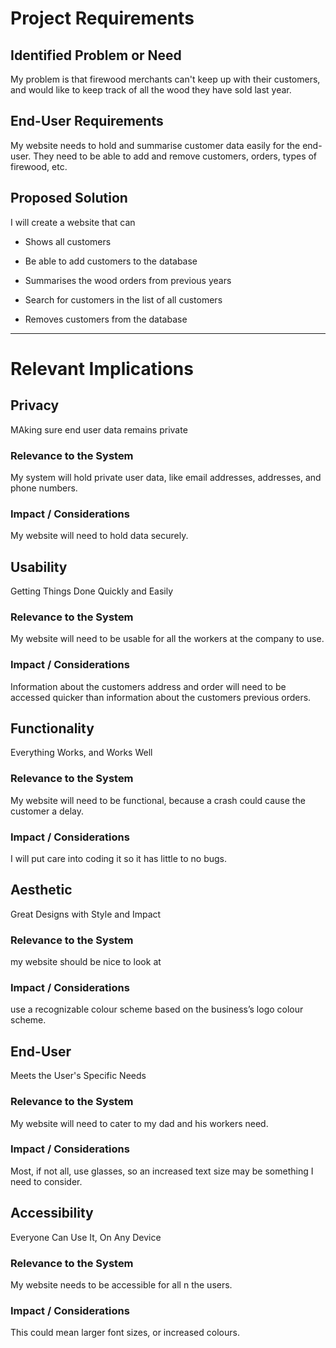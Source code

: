 # Project Requirements

## Identified Problem or Need

My problem is that firewood merchants can't keep up with their customers, and would like to keep track of all the wood they have sold last year. 


## End-User Requirements

My website needs to hold and summarise customer data easily for the end-user. They need to be able to add and remove customers, orders, types of firewood, etc. 


## Proposed Solution

I will create a website that can

- Shows all customers

- Be able to add customers to the database

- Summarises the wood orders from previous years

- Search for customers in the list of all customers

- Removes customers from the database


---

# Relevant Implications

## Privacy

MAking sure end user data remains private

### Relevance to the System

My system will hold private user data, like email addresses, addresses, and phone numbers. 

### Impact / Considerations

My website will need to hold data securely. 



## Usability

Getting Things Done Quickly and Easily

### Relevance to the System

My website will need to be usable for all the workers at the company to use. 

### Impact / Considerations

 Information about the customers address and order will need to be accessed quicker than information about the customers previous orders. 


## Functionality

Everything Works, and Works Well

### Relevance to the System

My website will need to be functional, because a crash could cause the customer a delay. 

### Impact / Considerations

I will put care into coding it so it has little to no bugs. 


## Aesthetic

Great Designs with Style and Impact

### Relevance to the System
my website should be nice to look at

### Impact / Considerations

use a recognizable colour scheme based on the business’s logo colour scheme. 



## End-User

Meets the User's Specific Needs

### Relevance to the System

My website will need to cater to my dad and his workers need.
### Impact / Considerations

Most, if not all, use glasses, so an increased text size may be something I need to consider. 

## Accessibility

Everyone Can Use It, On Any Device

### Relevance to the System

My website needs to be accessible for all  n the users.

### Impact / Considerations
This could mean larger font sizes, or increased colours. 
